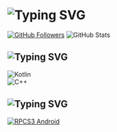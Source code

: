 # ![Typing SVG](https://readme-typing-svg.herokuapp.com?color=FFFFFF&size=30&pause=1000&center=true&&width=430&lines=Hi%2C+I'm+Alexoqool!;Welcome+to+my+profile!;Check+out+my+projects!)

[![GitHub Followers](https://custom-icon-badges.demolab.com/github/followers/alexoqool?color=434343&logoColor=7BEB95&labelColor=151515&style=for-the-badge&logo=person-add)](https://github.com/Alexoqool?tab=followers)
![GitHub Stats](https://github-readme-stats.vercel.app/api?username=alexoqool&show_icons=true&count_private=true&border_radius=0&hide_border=true&theme=dark)

## ![Typing SVG](https://readme-typing-svg.herokuapp.com?color=FFFFFF&size=30&pause=1000&center=true&&width=430&lines=Skills+and+learning)

![Kotlin](https://custom-icon-badges.demolab.com/badge/Kotlin-Learning-00599C?color=434343&labelColor=151515&logoColor=7BEB95&style=for-the-badge&logo=kotlin)  
![C++](https://custom-icon-badges.demolab.com/badge/C++-Learning-00599C?color=434343&labelColor=151515&logoColor=7BEB95&style=for-the-badge&logo=cplusplus)

## ![Typing SVG](https://readme-typing-svg.herokuapp.com?color=FFFFFF&size=30&pause=1000&center=true&&width=430&lines=My+main+repositories)

[![RPCS3 Android](https://github-readme-stats.vercel.app/api/pin/?username=Alexoqool&repo=rpcs3-android&border_radius=0&hide_border=true&theme=dark)](https://github.com/Alexoqool/rpcs3-android)